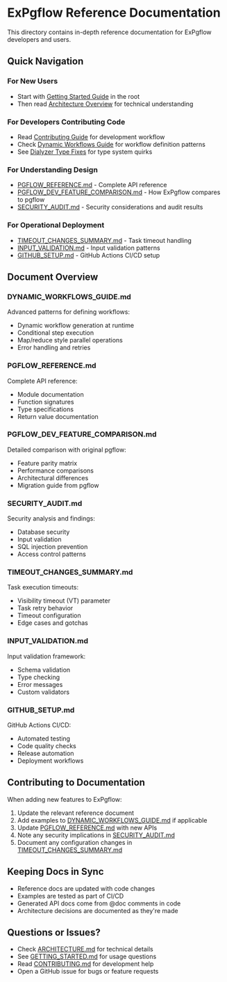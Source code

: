 # ExPgflow Reference Documentation

This directory contains in-depth reference documentation for ExPgflow developers and users.

## Quick Navigation

### For New Users
- Start with [Getting Started Guide](../GETTING_STARTED.md) in the root
- Then read [Architecture Overview](../ARCHITECTURE.md) for technical understanding

### For Developers Contributing Code
- Read [Contributing Guide](../CONTRIBUTING.md) for development workflow
- Check [Dynamic Workflows Guide](DYNAMIC_WORKFLOWS_GUIDE.md) for workflow definition patterns
- See [Dialyzer Type Fixes](DIALYZER_TYPE_FIXES.md) for type system quirks

### For Understanding Design
- [PGFLOW_REFERENCE.md](PGFLOW_REFERENCE.md) - Complete API reference
- [PGFLOW_DEV_FEATURE_COMPARISON.md](PGFLOW_DEV_FEATURE_COMPARISON.md) - How ExPgflow compares to pgflow
- [SECURITY_AUDIT.md](SECURITY_AUDIT.md) - Security considerations and audit results

### For Operational Deployment
- [TIMEOUT_CHANGES_SUMMARY.md](TIMEOUT_CHANGES_SUMMARY.md) - Task timeout handling
- [INPUT_VALIDATION.md](INPUT_VALIDATION.md) - Input validation patterns
- [GITHUB_SETUP.md](GITHUB_SETUP.md) - GitHub Actions CI/CD setup

## Document Overview

### DYNAMIC_WORKFLOWS_GUIDE.md
Advanced patterns for defining workflows:
- Dynamic workflow generation at runtime
- Conditional step execution
- Map/reduce style parallel operations
- Error handling and retries

### PGFLOW_REFERENCE.md
Complete API reference:
- Module documentation
- Function signatures
- Type specifications
- Return value documentation

### PGFLOW_DEV_FEATURE_COMPARISON.md
Detailed comparison with original pgflow:
- Feature parity matrix
- Performance comparisons
- Architectural differences
- Migration guide from pgflow

### SECURITY_AUDIT.md
Security analysis and findings:
- Database security
- Input validation
- SQL injection prevention
- Access control patterns

### TIMEOUT_CHANGES_SUMMARY.md
Task execution timeouts:
- Visibility timeout (VT) parameter
- Task retry behavior
- Timeout configuration
- Edge cases and gotchas

### INPUT_VALIDATION.md
Input validation framework:
- Schema validation
- Type checking
- Error messages
- Custom validators

### GITHUB_SETUP.md
GitHub Actions CI/CD:
- Automated testing
- Code quality checks
- Release automation
- Deployment workflows

## Contributing to Documentation

When adding new features to ExPgflow:

1. Update the relevant reference document
2. Add examples to [DYNAMIC_WORKFLOWS_GUIDE.md](DYNAMIC_WORKFLOWS_GUIDE.md) if applicable
3. Update [PGFLOW_REFERENCE.md](PGFLOW_REFERENCE.md) with new APIs
4. Note any security implications in [SECURITY_AUDIT.md](SECURITY_AUDIT.md)
5. Document any configuration changes in [TIMEOUT_CHANGES_SUMMARY.md](TIMEOUT_CHANGES_SUMMARY.md)

## Keeping Docs in Sync

- Reference docs are updated with code changes
- Examples are tested as part of CI/CD
- Generated API docs come from @doc comments in code
- Architecture decisions are documented as they're made

## Questions or Issues?

- Check [ARCHITECTURE.md](../ARCHITECTURE.md) for technical details
- See [GETTING_STARTED.md](../GETTING_STARTED.md) for usage questions
- Read [CONTRIBUTING.md](../CONTRIBUTING.md) for development help
- Open a GitHub issue for bugs or feature requests
